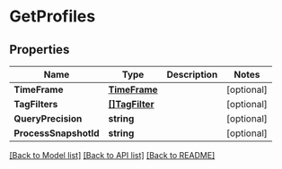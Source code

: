 # GetProfiles

## Properties

Name | Type | Description | Notes
------------ | ------------- | ------------- | -------------
**TimeFrame** | [**TimeFrame**](TimeFrame.md) |  | [optional] 
**TagFilters** | [**[]TagFilter**](TagFilter.md) |  | [optional] 
**QueryPrecision** | **string** |  | [optional] 
**ProcessSnapshotId** | **string** |  | [optional] 

[[Back to Model list]](../README.md#documentation-for-models) [[Back to API list]](../README.md#documentation-for-api-endpoints) [[Back to README]](../README.md)


